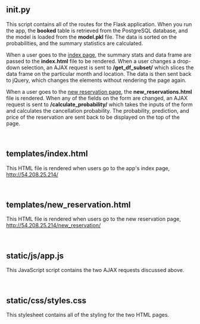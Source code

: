 ## __init__.py

This script contains all of the routes for the Flask application. When you run the app, the **booked** table
is retrieved from the PostgreSQL database, and the model is loaded from the **model.pkl** file. The data is sorted on
the probabilities, and the summary statistics are calculated.

When a user goes to the [index page](http://54.208.25.214/), the summary stats and data frame are
passed to the **index.html** file to be rendered. When a user changes a drop-down selection, an AJAX request is sent
to **/get_df_subset/** which slices the data frame on the particular month and location. The data is then sent back
to jQuery, which changes the elements without rendering the page again.

When a user goes to the [new reservation page](http://54.208.25.214/new_reservation), the **new_reservations.html** file
is rendered. When any of the fields on the form are changed, an AJAX request is sent to **/calculate_probability/**
which takes the inputs of the form and calculates the cancellation probability. The probability, prediction, and price
of the reservation are sent back to be displayed on the top of the page.

<br>

## templates/index.html

This HTML file is rendered when users go to the app's index page, http://54.208.25.214/

<br>

## templates/new_reservation.html

This HTML file is rendered when users go to the new reservation page, http://54.208.25.214/new_reservation/

<br>

## static/js/app.js

This JavaScript script contains the two AJAX requests discussed above.

<br>

## static/css/styles.css

This stylesheet contains all of the styling for the two HTML pages.